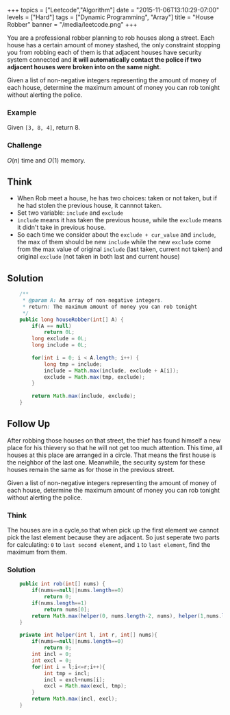 +++
topics = ["Leetcode","Algorithm"]
date = "2015-11-06T13:10:29-07:00"
levels = ["Hard"]
tags = ["Dynamic Programming", "Array"]
title = "House Robber"
banner = "/media/leetcode.png"
+++


You are a professional robber planning to rob houses along a street. Each house has a certain amount of money stashed, the only constraint stopping you from robbing each of them is that adjacent houses have security system connected and **it will automatically contact the police if two adjacent houses were broken into on the same night**.
<!--more-->
Given a list of non-negative integers representing the amount of money of each house, determine the maximum amount of money you can rob tonight without alerting the police.

### Example
Given `[3, 8, 4]`, return 8.

### Challenge
$O(n)$ time and $O(1)$ memory.

## Think
- When Rob meet a house, he has two choices: taken or not taken, but if he had stolen the previous house, it cannnot taken. 
- Set two variable: `include` and `exclude`
- `include` means it has taken the previous house, while the `exclude` means it didn't take in previous house.
- So each time we consider about the `exclude + cur_value` and `include`, the max of them should be new `include` while the new `exclude` come from the max value of original `include` (last taken, current not taken) and original `exclude` (not taken in both last and current house)

## Solution
```java
    /**
     * @param A: An array of non-negative integers.
     * return: The maximum amount of money you can rob tonight
     */
    public long houseRobber(int[] A) {
        if(A == null)
            return 0L;
        long exclude = 0L;
        long include = 0L;
        
        for(int i = 0; i < A.length; i++) {
            long tmp = include;
            include = Math.max(include, exclude + A[i]);
            exclude = Math.max(tmp, exclude);
        }
        
        return Math.max(include, exclude);
    }
```
## Follow Up
After robbing those houses on that street, the thief has found himself a new place for his thievery so that he will not get too much attention. This time, all houses at this place are arranged in a circle. That means the first house is the neighbor of the last one. Meanwhile, the security system for these houses remain the same as for those in the previous street.

Given a list of non-negative integers representing the amount of money of each house, determine the maximum amount of money you can rob tonight without alerting the police.

### Think
The houses are in a cycle,so that when pick up the first element we cannot pick the last element because they are adjacent. So just seperate two parts for calculating: `0` to `last second element`, and `1` to `last element`, find the maximum from them.

### Solution
```java
    public int rob(int[] nums) {
        if(nums==null||nums.length==0)
            return 0;
        if(nums.length==1)
            return nums[0];
        return Math.max(helper(0, nums.length-2, nums), helper(1,nums.length-1,nums));
    }
    
    private int helper(int l, int r, int[] nums){
        if(nums==null||nums.length==0)
            return 0;
        int incl = 0;
        int excl = 0;
        for(int i = l;i<=r;i++){
            int tmp = incl;
            incl = excl+nums[i];
            excl = Math.max(excl, tmp);
        }
        return Math.max(incl, excl);
    }
```